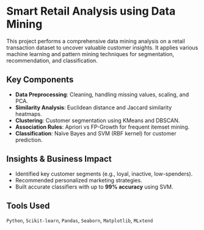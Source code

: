 # Smart Retail Analysis using Data Mining

This project performs a comprehensive data mining analysis on a retail transaction dataset to uncover valuable customer insights. It applies various machine learning and pattern mining techniques for segmentation, recommendation, and classification.

## Key Components

- **Data Preprocessing**: Cleaning, handling missing values, scaling, and PCA.
- **Similarity Analysis**: Euclidean distance and Jaccard similarity heatmaps.
- **Clustering**: Customer segmentation using KMeans and DBSCAN.
- **Association Rules**: Apriori vs FP-Growth for frequent itemset mining.
- **Classification**: Naïve Bayes and SVM (RBF kernel) for customer prediction.

## Insights & Business Impact

- Identified key customer segments (e.g., loyal, inactive, low-spenders).
- Recommended personalized marketing strategies.
- Built accurate classifiers with up to **99% accuracy** using SVM.

## Tools Used

`Python`, `Scikit-learn`, `Pandas`, `Seaborn`, `Matplotlib`, `MLxtend`

